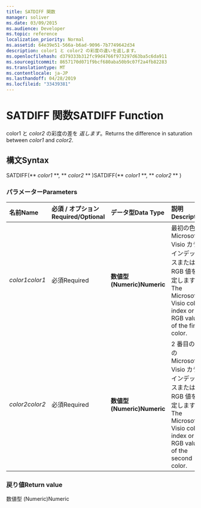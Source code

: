 ```yaml
---
title: SATDIFF 関数
manager: soliver
ms.date: 03/09/2015
ms.audience: Developer
ms.topic: reference
localization_priority: Normal
ms.assetid: 64e39e51-566a-b6ad-9096-7b7749642d34
description: color1 と color2 の彩度の違いを返します。
ms.openlocfilehash: d379333b312fc99d4766f973297d63ba5c6da911
ms.sourcegitcommit: 8657170d071f9bcf680aba50b9c07f2a4fb82283
ms.translationtype: MT
ms.contentlocale: ja-JP
ms.lasthandoff: 04/28/2019
ms.locfileid: "33439381"
---
```

# <a name="satdiff-function"></a><span data-ttu-id="6e6df-103">SATDIFF 関数</span><span class="sxs-lookup"><span data-stu-id="6e6df-103">SATDIFF Function</span></span>

<span data-ttu-id="6e6df-104">color1 と  _color2_ の彩度の差を  _返します_。</span><span class="sxs-lookup"><span data-stu-id="6e6df-104">Returns the difference in saturation between  _color1_ and  _color2_.</span></span>
  
## <a name="syntax"></a><span data-ttu-id="6e6df-105">構文</span><span class="sxs-lookup"><span data-stu-id="6e6df-105">Syntax</span></span>

<span data-ttu-id="6e6df-106">SATDIFF(\*\* *color1* \*\*, \*\* *color2* \*\* )</span><span class="sxs-lookup"><span data-stu-id="6e6df-106">SATDIFF(\*\* *color1* \*\*, \*\* *color2* \*\* )</span></span> 
  
### <a name="parameters"></a><span data-ttu-id="6e6df-107">パラメーター</span><span class="sxs-lookup"><span data-stu-id="6e6df-107">Parameters</span></span>

|<span data-ttu-id="6e6df-108">**名前**</span><span class="sxs-lookup"><span data-stu-id="6e6df-108">**Name**</span></span>|<span data-ttu-id="6e6df-109">**必須 / オプション**</span><span class="sxs-lookup"><span data-stu-id="6e6df-109">**Required/Optional**</span></span>|<span data-ttu-id="6e6df-110">**データ型**</span><span class="sxs-lookup"><span data-stu-id="6e6df-110">**Data Type**</span></span>|<span data-ttu-id="6e6df-111">**説明**</span><span class="sxs-lookup"><span data-stu-id="6e6df-111">**Description**</span></span>|
|:-----|:-----|:-----|:-----|
| <span data-ttu-id="6e6df-112">_color1_</span><span class="sxs-lookup"><span data-stu-id="6e6df-112">_color1_</span></span> <br/> |<span data-ttu-id="6e6df-113">必須</span><span class="sxs-lookup"><span data-stu-id="6e6df-113">Required</span></span>  <br/> |<span data-ttu-id="6e6df-114">**数値型 (Numeric)**</span><span class="sxs-lookup"><span data-stu-id="6e6df-114">**Numeric**</span></span> <br/> |<span data-ttu-id="6e6df-115">最初の色の Microsoft Visio カラー インデックスまたは RGB 値を指定します。</span><span class="sxs-lookup"><span data-stu-id="6e6df-115">The Microsoft Visio color index or RGB value of the first color.</span></span>  <br/> |
| <span data-ttu-id="6e6df-116">_color2_</span><span class="sxs-lookup"><span data-stu-id="6e6df-116">_color2_</span></span> <br/> |<span data-ttu-id="6e6df-117">必須</span><span class="sxs-lookup"><span data-stu-id="6e6df-117">Required</span></span>  <br/> |<span data-ttu-id="6e6df-118">**数値型 (Numeric)**</span><span class="sxs-lookup"><span data-stu-id="6e6df-118">**Numeric**</span></span> <br/> |<span data-ttu-id="6e6df-119">2 番目の色の Microsoft Visio カラー インデックスまたは RGB 値を指定します。</span><span class="sxs-lookup"><span data-stu-id="6e6df-119">The Microsoft Visio color index or RGB value of the second color.</span></span>  <br/> |
   
### <a name="return-value"></a><span data-ttu-id="6e6df-120">戻り値</span><span class="sxs-lookup"><span data-stu-id="6e6df-120">Return value</span></span>

<span data-ttu-id="6e6df-121">数値型 (Numeric)</span><span class="sxs-lookup"><span data-stu-id="6e6df-121">Numeric</span></span>
  

